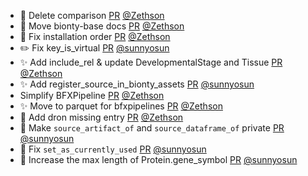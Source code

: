 - :memo: Delete comparison [PR](https://github.com/laminlabs/bionty/pull/93) [@Zethson](https://github.com/Zethson)
- :memo: Move bionty-base docs [PR](https://github.com/laminlabs/bionty/pull/91) [@Zethson](https://github.com/Zethson)
- :bug: Fix installation order [PR](https://github.com/laminlabs/bionty/pull/90) [@Zethson](https://github.com/Zethson)
- ✏️ Fix key_is_virtual [PR](https://github.com/laminlabs/bionty/pull/89) [@sunnyosun](https://github.com/sunnyosun)
- ✨ Add include_rel & update DevelopmentalStage and Tissue [PR](https://github.com/laminlabs/bionty/pull/87) [@Zethson](https://github.com/Zethson)
- ✨ Add register_source_in_bionty_assets [PR](https://github.com/laminlabs/bionty/pull/85) [@sunnyosun](https://github.com/sunnyosun)
- Simplify BFXPipeline [PR](https://github.com/laminlabs/bionty/pull/86) [@Zethson](https://github.com/Zethson)
- ✨ Move to parquet for bfxpipelines  [PR](https://github.com/laminlabs/bionty/pull/84) [@Zethson](https://github.com/Zethson)
- 🐛 Add dron missing entry [PR](https://github.com/laminlabs/bionty/pull/82) [@Zethson](https://github.com/Zethson)
- 🎨 Make `source_artifact_of` and `source_dataframe_of` private [PR](https://github.com/laminlabs/bionty/pull/80) [@sunnyosun](https://github.com/sunnyosun)
- 🐛 Fix `set_as_currently_used` [PR](https://github.com/laminlabs/bionty/pull/78) [@sunnyosun](https://github.com/sunnyosun)
- 🎨 Increase the max length of Protein.gene_symbol [PR](https://github.com/laminlabs/bionty/pull/77) [@sunnyosun](https://github.com/sunnyosun)
